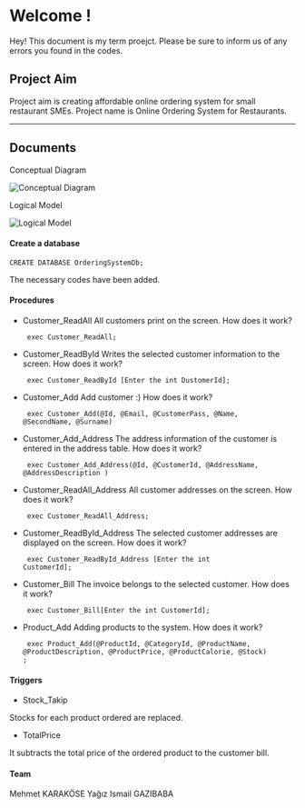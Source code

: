 Welcome !
===================


Hey! This document is my term proejct. Please be sure to inform us of any errors you found in the codes.

Project Aim
-------
Project aim is creating affordable online ordering system for small restaurant SMEs.
Project name is Online Ordering System for Restaurants.


----------


Documents
-------------

Conceptual Diagram

![Conceptual Diagram](https://i.hizliresim.com/V0Jv7q.png)

Logical Model

![Logical Model](https://i.hizliresim.com/ZZy7PA.png)


#### <i class="icon-file"></i> Create a database

    CREATE DATABASE OrderingSystemDb; 

The necessary codes have been added.    
#### <i class="icon-pencil"></i> Procedures

* Customer_ReadAll
All customers print on the screen. 
How does it work?

   <code> exec Customer_ReadAll; </code>
   
* Customer_ReadById
Writes the selected customer information to the screen.
How does it work?

	<code> exec Customer_ReadById [Enter the int DustomerId]; </code>

* Customer_Add
Add customer :)
How does it work?

	<code> exec Customer_Add(@Id,
						  @Email,
						  @CustomerPass,
						  @Name,
						  @SecondName, 
						  @Surname) </code>

* Customer_Add_Address
The address information of the customer is entered in the address table.
How does it work?

	<code> exec Customer_Add_Address(@Id,
						  @CustomerId,
						  @AddressName,
						  @AddressDescription
						  ) </code>

* Customer_ReadAll_Address
All customer addresses on the screen.
How does it work?

	<code> exec Customer_ReadAll_Address;</code>
	
* Customer_ReadById_Address
The selected customer addresses are displayed on the screen.
How does it work?

	<code> exec Customer_ReadById_Address [Enter the int CustomerId];</code>

* Customer_Bill
The invoice belongs to the selected customer.
How does it work?

	<code> exec Customer_Bill[Enter the int CustomerId];</code>
	
* Product_Add
Adding products to the system.
How does it work?

	<code> exec Product_Add(@ProductId,
						  @CategoryId,
						  @ProductName,
						  @ProductDescription,
						  @ProductPrice,
						  @ProductCalorie,
						  @Stock)
	;</code>
 
#### <i class="icon-pencil"></i> Triggers

* Stock_Takip

Stocks for each product ordered are replaced.

* TotalPrice

It subtracts the total price of the ordered product to the customer bill.

#### <i class="icon-pencil"></i> Team

Mehmet KARAKÖSE
Yağız Ismail GAZIBABA




